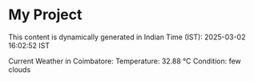 # My Project

This content is dynamically generated in Indian Time (IST): 2025-03-02 16:02:52 IST


Current Weather in Coimbatore:
Temperature: 32.88 °C
Condition: few clouds
